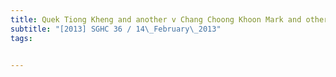 ```yaml
---
title: Quek Tiong Kheng and another v Chang Choong Khoon Mark and others 
subtitle: "[2013] SGHC 36 / 14\_February\_2013"
tags:


---
```


